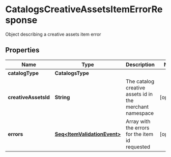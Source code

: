 

# CatalogsCreativeAssetsItemErrorResponse

Object describing a creative assets item error

## Properties

Name | Type | Description | Notes
------------ | ------------- | ------------- | -------------
**catalogType** | **CatalogsType** |  | 
**creativeAssetsId** | **String** | The catalog creative assets id in the merchant namespace |  [optional]
**errors** | [**Seq&lt;ItemValidationEvent&gt;**](ItemValidationEvent.md) | Array with the errors for the item id requested |  [optional]



